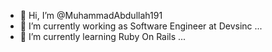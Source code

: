 - 👋 Hi, I’m @MuhammadAbdullah191
- 👀 I’m currently working as Software Engineer at Devsinc ...
- 🌱 I’m currently learning Ruby On Rails ...


<!---
MuhammadAbdullah191/MuhammadAbdullah191 is a ✨ special ✨ repository because its `README.md` (this file) appears on your GitHub profile.
You can click the Preview link to take a look at your changes.
--->
